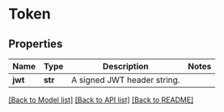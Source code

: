 # Token

## Properties
Name | Type | Description | Notes
------------ | ------------- | ------------- | -------------
**jwt** | **str** | A signed JWT header string. | 

[[Back to Model list]](../README.md#documentation-for-models) [[Back to API list]](../README.md#documentation-for-api-endpoints) [[Back to README]](../README.md)


